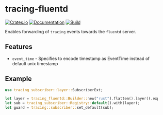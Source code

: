# tracing-fluentd

[![Crates.io](https://img.shields.io/crates/v/tracing-fluentd.svg)](https://crates.io/crates/tracing-fluentd)
[![Documentation](https://docs.rs/tracing-fluentd/badge.svg)](https://docs.rs/crate/tracing-fluentd/)
[![Build](https://github.com/DoumanAsh/tracing-fluentd/workflows/Rust/badge.svg)](https://github.com/DoumanAsh/tracing-fluentd/actions?query=workflow%3ARust)

Enables forwarding of `tracing` events towards the `fluentd` server.

## Features

- `event_time` - Specifies to encode timestamp as EventTime instead of default unix timestamp

## Example

```rust
use tracing_subscriber::layer::SubscriberExt;

let layer = tracing_fluentd::Builder::new("rust").flatten().layer().expect("Create layer");
let sub = tracing_subscriber::Registry::default().with(layer);
let guard = tracing::subscriber::set_default(sub);
```
